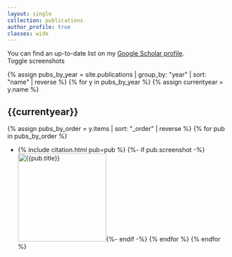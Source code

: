 ```yaml
---
layout: single
collection: publications
author_profile: true
classes: wide
---
```


You can find an up-to-date list on my [Google Scholar profile](https://scholar.google.nl/citations?user=Uq5KrMoAAAAJ&hl=en).<br/>
<a class="btn btn--info" onclick="$('.screenshot').toggle()" ><i class="fas fa-images" aria-hidden="true"></i> Toggle screenshots</a>

{% assign pubs_by_year = site.publications | group_by: "year" | sort: "name" | reverse %}
{% for y in pubs_by_year %}
{% assign currentyear = y.name %}
## {{currentyear}}

{% assign pubs_by_order = y.items | sort: "_order" | reverse %}
{% for pub in pubs_by_order %}
- {% include citation.html pub=pub %}
  {%- if pub.screenshot -%}<br/>[<img class="screenshot" src='../{{pub.screenshot}}' width="200px" alt="{{pub.title}}"/>](../{{pub.screenshot}}){%- endif -%}
{% endfor %}
{% endfor %}
